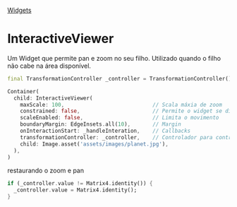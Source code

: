[Widgets](https://github.com/leofds/flutter-class/blob/master/flutter/widgets/README.md)

# InteractiveViewer

Um Widget que permite pan e zoom no seu filho. Utilizado quando o filho não cabe na área disponível.

```dart
final TransformationController _controller = TransformationController();

Container(
  child: InteractiveViewer(
    maxScale: 100,                            // Scala máxia de zoom
    constrained: false,                       // Permite o widget se dimensionar por si mesmo
    scaleEnabled: false,                      // Limita o movimento
    boundaryMargin: EdgeInsets.all(10),       // Margin
    onInteractionStart: _handleInteration,    // Callbacks
    transformationController: _controller,    // Controlador para controlar automático pan em zoom programaticamente
    child: Image.asset('assets/images/planet.jpg'),
  ),
)
```

restaurando o zoom e pan
```dart
if (_controller.value != Matrix4.identity()) {
  _controller.value = Matrix4.identity();
}
```
